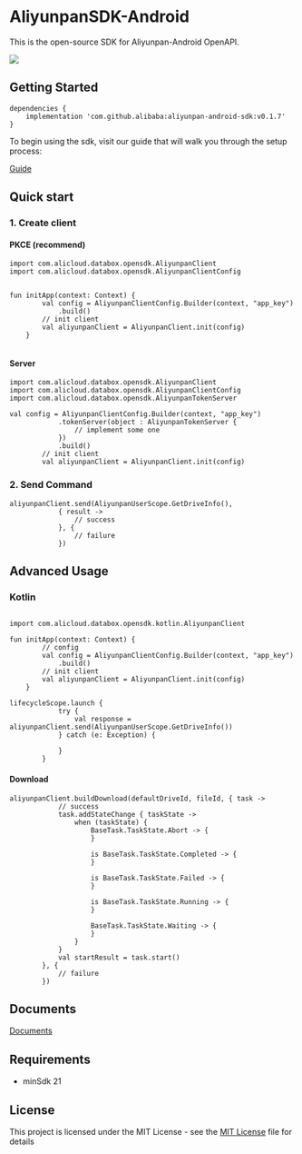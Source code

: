 

# AliyunpanSDK-Android

This is the open-source SDK for Aliyunpan-Android OpenAPI.

[![](https://jitpack.io/v/alibaba/aliyunpan-android-sdk.svg)](https://jitpack.io/#alibaba/aliyunpan-android-sdk)

## Getting Started


```
dependencies {
    implementation 'com.github.alibaba:aliyunpan-android-sdk:v0.1.7'
}
```


To begin using the sdk, visit our guide that will walk you through the setup process:

[Guide](https://www.yuque.com/aliyundrive/zpfszx/qkwg88uf4t483tdi)

## Quick start

### 1. Create client

#### PKCE (recommend)
```
import com.alicloud.databox.opensdk.AliyunpanClient
import com.alicloud.databox.opensdk.AliyunpanClientConfig


fun initApp(context: Context) {
        val config = AliyunpanClientConfig.Builder(context, "app_key")
            .build()
        // init client
        val aliyunpanClient = AliyunpanClient.init(config)
    }


```

#### Server

```
import com.alicloud.databox.opensdk.AliyunpanClient
import com.alicloud.databox.opensdk.AliyunpanClientConfig
import com.alicloud.databox.opensdk.AliyunpanTokenServer

val config = AliyunpanClientConfig.Builder(context, "app_key")
            .tokenServer(object : AliyunpanTokenServer {
                // implement some one
            })
            .build()
        // init client
        val aliyunpanClient = AliyunpanClient.init(config)
```

### 2. Send Command


```
aliyunpanClient.send(AliyunpanUserScope.GetDriveInfo(),
            { result ->
                // success
            }, {
                // failure
            })
```

## Advanced Usage

### Kotlin


```

import com.alicloud.databox.opensdk.kotlin.AliyunpanClient

fun initApp(context: Context) {
        // config
        val config = AliyunpanClientConfig.Builder(context, "app_key")
            .build()
        // init client
        val aliyunpanClient = AliyunpanClient.init(config)
    }
```


```
lifecycleScope.launch {
            try {
                val response = aliyunpanClient.send(AliyunpanUserScope.GetDriveInfo())
            } catch (e: Exception) {

            }
        }
```

#### Download

```
aliyunpanClient.buildDownload(defaultDriveId, fileId, { task ->
            // success
            task.addStateChange { taskState ->
                when (taskState) {
                    BaseTask.TaskState.Abort -> {
                    }

                    is BaseTask.TaskState.Completed -> {
                    }

                    is BaseTask.TaskState.Failed -> {
                    }

                    is BaseTask.TaskState.Running -> {
                    }

                    BaseTask.TaskState.Waiting -> {
                    }
                }
            }
            val startResult = task.start()
        }, {
            // failure
        })
```

## Documents

[Documents](https://alibaba.github.io/aliyunpan-android-sdk/)

## Requirements
- minSdk 21

## License

This project is licensed under the MIT License - see the [MIT License](LICENSE) file for details
